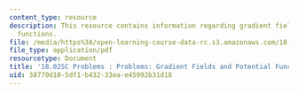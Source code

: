 ```yaml
---
content_type: resource
description: This resource contains information regarding gradient fields and potential
  functions.
file: /media/https%3A/open-learning-course-data-rc.s3.amazonaws.com/18-02sc-multivariable-calculus-fall-2010/38770d105df1b43233eae45992b31d18_MIT18_02SC_pb_89_quest.pdf
file_type: application/pdf
resourcetype: Document
title: '18.02SC Problems : Problems: Gradient Fields and Potential Functions'
uid: 38770d10-5df1-b432-33ea-e45992b31d18
---
```

